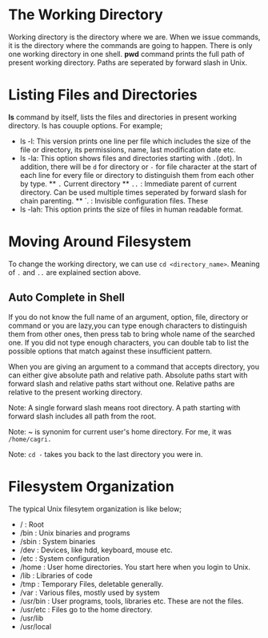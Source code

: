 # The Working Directory

Working directory is the directory where we are. When we issue commands, it is
the directory where the commands are going to happen. There is only one working
directory in one shell. **pwd** command prints the full path of present working
directory. Paths are seperated by forward slash in Unix.

# Listing Files and Directories

**ls** command by itself, lists the files and directories in present working 
directory. ls has couuple options. For example;

* ls -l: This version prints one line per file which includes the size of the
file or directory, its permissions, name, last modification date etc.
* ls -la: This option shows files and directories starting with `.`(dot). In 
addition, there will be `d` for directory or `-` for file character at the start
of each line for every file or directory to distinguish them from each other by
type.
** `.`        Current directory
** `..`     : Immediate parent of current directory. Can be used multiple times
seperated by forward slash for chain parenting.
** `.<name> : Invisible configuration files. These
* ls -lah: This option prints the size of files in human readable format.

# Moving Around Filesystem

To change the working directory, we can use `cd <directory_name>`. Meaning of 
`.` and `..` are explained section above. 

## Auto Complete in Shell

If you do not know the full name of an argument, option, file, directory or 
command or you are lazy,you can type enough characters to distinguish them from 
other ones, then press tab to bring whole name of the searched one. If you did
not type enough characters, you can double tab to list the possible options 
that match against these insufficient pattern.

When you are giving an argument to a command that accepts directory, you can 
either give absolute path and relative path. Absolute paths start with forward
slash and relative paths start without one. Relative paths are relative to the
present working directory. 

Note: A single forward slash means root directory. A path starting with forward
slash includes all path from the root.

Note: ~ is synonim for current user's home directory. For me, it was 
``/home/cagri.``

Note: ``cd -`` takes you back to the last directory you were in.

# Filesystem Organization

The typical Unix filesytem organization is like below;

* /         : Root
* /bin      : Unix binaries and  programs
* /sbin     : System binaries
* /dev      : Devices, like hdd, keyboard, mouse etc.
* /etc      : System configuration
* /home     : User home directories. You start here when you login to Unix.
* /lib      : Libraries of code
* /tmp      : Temporary Files, deletable generally.
* /var      : Various files, mostly used by system
* /usr/bin  : User programs, tools, libraries etc. These are not the files. 
* /usr/etc  : Files go to the home directory.
* /usr/lib
* /usr/local
